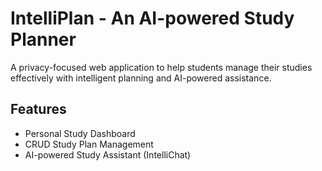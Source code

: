 # IntelliPlan - An AI-powered Study Planner

A privacy-focused web application to help students manage their studies effectively with intelligent planning and AI-powered assistance.

## Features

- Personal Study Dashboard
- CRUD Study Plan Management
- AI-powered Study Assistant (IntelliChat)
